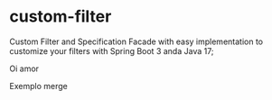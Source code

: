 # custom-filter
Custom Filter and Specification Facade with easy implementation to customize your filters with Spring Boot 3 anda Java 17;

Oi amor

Exemplo merge

